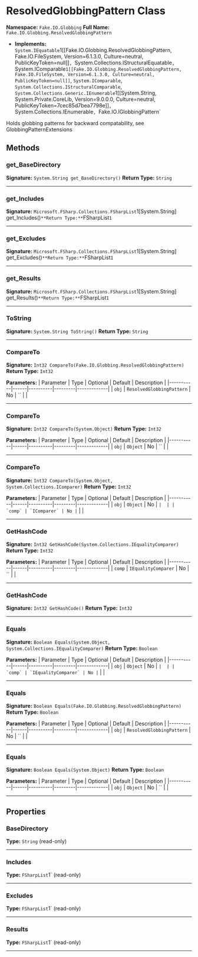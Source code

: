 # ResolvedGlobbingPattern Class

**Namespace:** `Fake.IO.Globbing`
**Full Name:** `Fake.IO.Globbing.ResolvedGlobbingPattern`
- **Implements:** `System.IEquatable`1[[Fake.IO.Globbing.ResolvedGlobbingPattern, Fake.IO.FileSystem, Version=6.1.3.0, Culture=neutral, PublicKeyToken=null]]`, `System.Collections.IStructuralEquatable`, `System.IComparable`1[[Fake.IO.Globbing.ResolvedGlobbingPattern, Fake.IO.FileSystem, Version=6.1.3.0, Culture=neutral, PublicKeyToken=null]]`, `System.IComparable`, `System.Collections.IStructuralComparable`, `System.Collections.Generic.IEnumerable`1[[System.String, System.Private.CoreLib, Version=9.0.0.0, Culture=neutral, PublicKeyToken=7cec85d7bea7798e]]`, `System.Collections.IEnumerable`, `Fake.IO.IGlobbingPattern`

Holds globbing patterns for backward compatability, see GlobbingPatternExtensions

## Methods

### get_BaseDirectory

**Signature:** `System.String get_BaseDirectory()`
**Return Type:** `String`

---

### get_Includes

**Signature:** `Microsoft.FSharp.Collections.FSharpList`1[System.String] get_Includes()`
**Return Type:** `FSharpList`1`

---

### get_Excludes

**Signature:** `Microsoft.FSharp.Collections.FSharpList`1[System.String] get_Excludes()`
**Return Type:** `FSharpList`1`

---

### get_Results

**Signature:** `Microsoft.FSharp.Collections.FSharpList`1[System.String] get_Results()`
**Return Type:** `FSharpList`1`

---

### ToString

**Signature:** `System.String ToString()`
**Return Type:** `String`

---

### CompareTo

**Signature:** `Int32 CompareTo(Fake.IO.Globbing.ResolvedGlobbingPattern)`
**Return Type:** `Int32`

**Parameters:**
| Parameter | Type | Optional | Default | Description |
|-----------|------|----------|---------|-------------|
| `obj` | `ResolvedGlobbingPattern` | No | `` |  |

---

### CompareTo

**Signature:** `Int32 CompareTo(System.Object)`
**Return Type:** `Int32`

**Parameters:**
| Parameter | Type | Optional | Default | Description |
|-----------|------|----------|---------|-------------|
| `obj` | `Object` | No | `` |  |

---

### CompareTo

**Signature:** `Int32 CompareTo(System.Object, System.Collections.IComparer)`
**Return Type:** `Int32`

**Parameters:**
| Parameter | Type | Optional | Default | Description |
|-----------|------|----------|---------|-------------|
| `obj` | `Object` | No | `` |  |
| `comp` | `IComparer` | No | `` |  |

---

### GetHashCode

**Signature:** `Int32 GetHashCode(System.Collections.IEqualityComparer)`
**Return Type:** `Int32`

**Parameters:**
| Parameter | Type | Optional | Default | Description |
|-----------|------|----------|---------|-------------|
| `comp` | `IEqualityComparer` | No | `` |  |

---

### GetHashCode

**Signature:** `Int32 GetHashCode()`
**Return Type:** `Int32`

---

### Equals

**Signature:** `Boolean Equals(System.Object, System.Collections.IEqualityComparer)`
**Return Type:** `Boolean`

**Parameters:**
| Parameter | Type | Optional | Default | Description |
|-----------|------|----------|---------|-------------|
| `obj` | `Object` | No | `` |  |
| `comp` | `IEqualityComparer` | No | `` |  |

---

### Equals

**Signature:** `Boolean Equals(Fake.IO.Globbing.ResolvedGlobbingPattern)`
**Return Type:** `Boolean`

**Parameters:**
| Parameter | Type | Optional | Default | Description |
|-----------|------|----------|---------|-------------|
| `obj` | `ResolvedGlobbingPattern` | No | `` |  |

---

### Equals

**Signature:** `Boolean Equals(System.Object)`
**Return Type:** `Boolean`

**Parameters:**
| Parameter | Type | Optional | Default | Description |
|-----------|------|----------|---------|-------------|
| `obj` | `Object` | No | `` |  |

---

## Properties

### BaseDirectory

**Type:** `String` (read-only)

---

### Includes

**Type:** `FSharpList`1` (read-only)

---

### Excludes

**Type:** `FSharpList`1` (read-only)

---

### Results

**Type:** `FSharpList`1` (read-only)

---